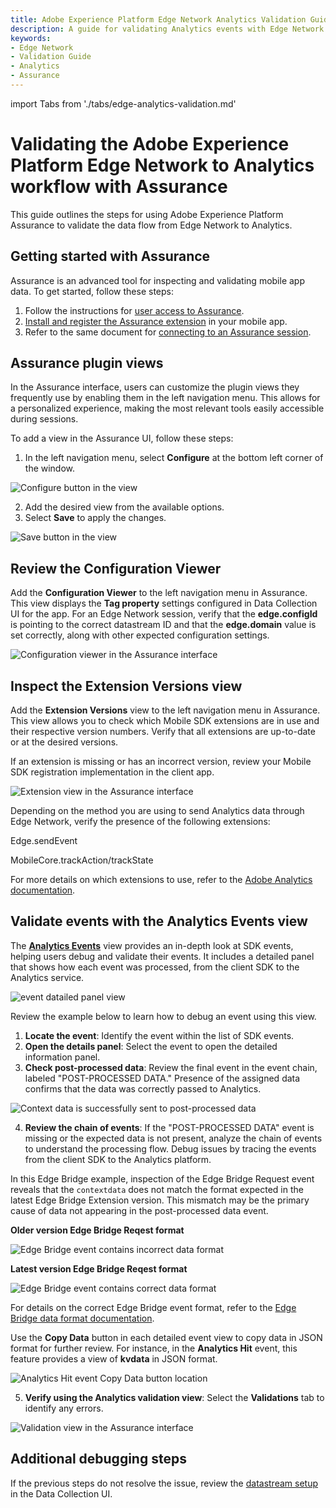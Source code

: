 ```yaml
---
title: Adobe Experience Platform Edge Network Analytics Validation Guide
description: A guide for validating Analytics events with Edge Network
keywords:
- Edge Network
- Validation Guide
- Analytics
- Assurance
---
```


import Tabs from './tabs/edge-analytics-validation.md'

# Validating the Adobe Experience Platform Edge Network to Analytics workflow with Assurance

This guide outlines the steps for using Adobe Experience Platform Assurance to validate the data flow from Edge Network to Analytics.

## Getting started with Assurance

Assurance is an advanced tool for inspecting and validating mobile app data. To get started, follow these steps:

1. Follow the instructions for [user access to Assurance](https://experienceleague.adobe.com/docs/experience-platform/assurance/user-access.html).
2. [Install and register the Assurance extension](../../../home/base/assurance/index.md) in your mobile app.
3. Refer to the same document for [connecting to an Assurance session](../../../home/base/assurance/index.md#connect-to-an-assurance-session).

## Assurance plugin views

In the Assurance interface, users can customize the plugin views they frequently use by enabling them in the left navigation menu. This allows for a personalized experience, making the most relevant tools easily accessible during sessions.

To add a view in the Assurance UI, follow these steps:

1. In the left navigation menu, select **Configure** at the bottom left corner of the window.

![Configure button in the view](../assets/validation/configure-button.png)

2. Add the desired view from the available options.
3. Select **Save** to apply the changes.

![Save button in the view](../assets/validation/save-button.png)

## Review the Configuration Viewer

Add the **Configuration Viewer** to the left navigation menu in Assurance. This view displays the **Tag property** settings configured in Data Collection UI for the app. For an Edge Network session, verify that the **edge.configId** is pointing to the correct datastream ID and that the **edge.domain** value is set correctly, along with other expected configuration settings.

![Configuration viewer in the Assurance interface](../assets/validation/configuration-view.png)

## Inspect the Extension Versions view

Add the **Extension Versions** view to the left navigation menu in Assurance. This view allows you to check which Mobile SDK extensions are in use and their respective version numbers. Verify that all extensions are up-to-date or at the desired versions.

If an extension is missing or has an incorrect version, review your Mobile SDK registration implementation in the client app.

![Extension view in the Assurance interface](../assets/validation/extension-view.png)

Depending on the method you are using to send Analytics data through Edge Network, verify the presence of the following extensions:

<TabsBlock orientation="horizontal" slots="heading, content" repeat="2"/>

Edge.sendEvent

<Tabs query="api=sendevent&task=extension-validation"/>

MobileCore.trackAction/trackState

<Tabs query="api=trackapi&task=extension-validation"/>

For more details on which extensions to use, refer to the [Adobe Analytics documentation](https://developer.adobe.com/client-sdks/solution/adobe-analytics/migrate-to-edge-network/).

## Validate events with the Analytics Events view

The [**Analytics Events**](https://experienceleague.adobe.com/en/docs/experience-platform/assurance/view/adobe-analytics) view provides an in-depth look at SDK events, helping users debug and validate their events. It includes a detailed panel that shows how each event was processed, from the client SDK to the Analytics service.

![event datailed panel view](../assets/validation/detailed-panel.png)

Review the example below to learn how to debug an event using this view.

1. **Locate the event**: Identify the event within the list of SDK events.
2. **Open the details panel**: Select the event to open the detailed information panel.
3. **Check post-processed data**: Review the final event in the event chain, labeled "POST-PROCESSED DATA." Presence of the assigned data confirms that the data was correctly passed to Analytics.

![Context data is successfully sent to post-processed data](../assets/validation/edge-bridge-success.png)

4. **Review the chain of events**: If the "POST-PROCESSED DATA" event is missing or the expected data is not present, analyze the chain of events to understand the processing flow. Debug issues by tracing the events from the client SDK to the Analytics platform.

In this Edge Bridge example, inspection of the Edge Bridge Request event reveals that the `contextdata` does not match the format expected in the latest Edge Bridge Extension version. This mismatch may be the primary cause of data not appearing in the post-processed data event.

**Older version Edge Bridge Reqest format**

![Edge Bridge event contains incorrect data format](../assets/validation/invalid-edge-bridge-format.png)

**Latest version Edge Bridge Reqest format**

![Edge Bridge event contains correct data format](../assets/validation/valid-edge-bridge-format.png)

For details on the correct Edge Bridge event format, refer to the [Edge Bridge data format documentation](https://github.com/adobe/aepsdk-edgebridge-ios/blob/main/Documentation/data-format.md#examples).

Use the **Copy Data** button in each detailed event view to copy data in JSON format for further review. For instance, in the **Analytics Hit** event, this feature provides a view of **kvdata** in JSON format.

![Analytics Hit event Copy Data button location](../assets/validation/analytics-hit-copy-data.png)

5. **Verify using the Analytics validation view**: Select the **Validations** tab to identify any errors.

![Validation view in the Assurance interface](../assets/validation/analytics-event-validations.png)

## Additional debugging steps

If the previous steps do not resolve the issue, review the [datastream setup](https://github.com/adobe/aepsdk-edge-ios/blob/main/Documentation/Tutorials/edge-send-event-tutorial.md#2-create-a-datastream) in the Data Collection UI.
